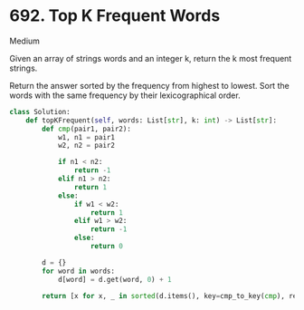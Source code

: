 # 692. Top K Frequent Words

Medium

Given an array of strings words and an integer k, return the k most frequent strings.

Return the answer sorted by the frequency from highest to lowest. Sort the words with the same frequency by their lexicographical order.

```python
class Solution:
    def topKFrequent(self, words: List[str], k: int) -> List[str]:
        def cmp(pair1, pair2):
            w1, n1 = pair1
            w2, n2 = pair2

            if n1 < n2:
                return -1
            elif n1 > n2:
                return 1
            else:
                if w1 < w2:
                    return 1
                elif w1 > w2:
                    return -1
                else:
                    return 0

        d = {}
        for word in words:
            d[word] = d.get(word, 0) + 1

        return [x for x, _ in sorted(d.items(), key=cmp_to_key(cmp), reverse=True)[:k]]
```
